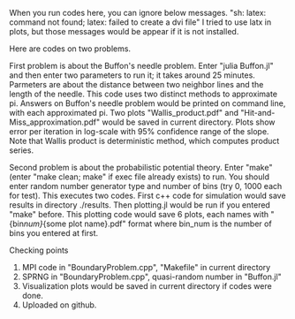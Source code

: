 When you run codes here, you can ignore below messages.
"sh: latex: command not found; latex: failed to create a dvi file"
I tried to use latx in plots, but those messages would be appear if it is not installed.

Here are codes on two problems.

First problem is about the Buffon's needle problem.
Enter "julia Buffon.jl" and then enter two parameters to run it; it takes around 25 minutes.
Parmeters are about the distance between two neighbor lines and the length of the needle.
This code uses two distinct methods to approximate pi.
Answers on Buffon's needle problem would be printed on command line, with each approximated pi.
Two plots "Wallis_product.pdf" and "Hit-and-Miss_approximation.pdf" would be saved in current directory.
Plots show error per iteration in log-scale with 95% confidence range of the slope.
Note that Wallis product is deterministic method, which computes product series.

Second problem is about the probabilistic potential theory.
Enter "make" (enter "make clean; make" if exec file already exists) to run.
You should enter random number generator type and number of bins (try 0, 1000 each for test).
This executes two codes.
First c++ code for simulation would save results in directory ./results.
Then plotting.jl would be run if you entered "make" before.
This plotting code would save 6 plots, each names with "{bin*num}*{some plot name}.pdf" format where bin_num is the number of bins you entered at first.

Checking points

1. MPI code in "BoundaryProblem.cpp", "Makefile" in current directory
2. SPRNG in "BoundaryProblem.cpp", quasi-random number in "Buffon.jl"
3. Visualization plots would be saved in current directory if codes were done.
4. Uploaded on github.
